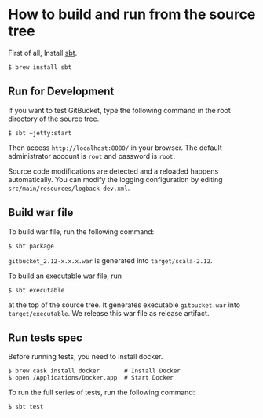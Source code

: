 How to build and run from the source tree
========

First of all, Install [sbt](http://www.scala-sbt.org/index.html).

```shell
$ brew install sbt
```

Run for Development
--------

If you want to test GitBucket, type the following command in the root directory of the source tree.

```shell
$ sbt ~jetty:start
```

Then access `http://localhost:8080/` in your browser. The default administrator account is `root` and password is `root`.

Source code modifications are detected and a reloaded happens automatically. You can modify the logging configuration by editing `src/main/resources/logback-dev.xml`.

Build war file
--------

To build war file, run the following command:

```shell
$ sbt package
```

`gitbucket_2.12-x.x.x.war` is generated into `target/scala-2.12`.

To build an executable war file, run

```shell
$ sbt executable
```

at the top of the source tree. It generates executable `gitbucket.war` into `target/executable`. We release this war file as release artifact.

Run tests spec
---------
Before running tests, you need to install docker.

```shell
$ brew cask install docker       # Install Docker
$ open /Applications/Docker.app  # Start Docker
```

To run the full series of tests, run the following command:

```shell
$ sbt test
```
